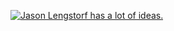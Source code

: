 [![Jason Lengstorf has a lot of ideas.](https://res.cloudinary.com/lambda-ingenier-a-e-innovaci-n/image/upload/v1634784682/Propaganda_waym5t.png)](https://lambda.com.pe/)
